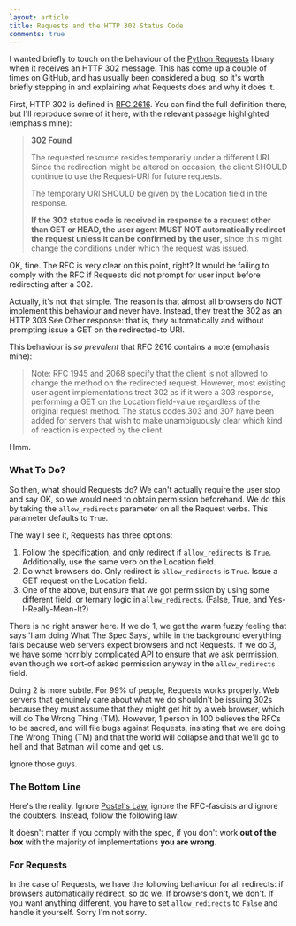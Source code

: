 ```yaml
---
layout: article
title: Requests and the HTTP 302 Status Code
comments: true
---
```


I wanted briefly to touch on the behaviour of the
[Python Requests](http://python-requests.org/) library when it receives an HTTP
302 message. This has come up a couple of times on GitHub, and has usually been
considered a bug, so it's worth briefly stepping in and explaining what
Requests does and why it does it.

First, HTTP 302 is defined in
[RFC 2616](http://pretty-rfc.herokuapp.com/RFC2616#status.302). You can find
the full definition there, but I'll reproduce some of it here, with the
relevant passage highlighted (emphasis mine):

> **302 Found**
>
> The requested resource resides temporarily under a different URI. Since the
> redirection might be altered on occasion, the client SHOULD continue to use
> the Request-URI for future requests.
>
> The temporary URI SHOULD be given by the Location field in the response.
>
> **If the 302 status code is received in response to a request other than GET
> or HEAD, the user agent MUST NOT automatically redirect the request unless it
> can be confirmed by the user**, since this might change the conditions under
> which the request was issued.

OK, fine. The RFC is very clear on this point, right? It would be failing to
comply with the RFC if Requests did not prompt for user input before
redirecting after a 302.

Actually, it's not that simple. The reason is that almost all browsers do NOT
implement this behaviour and never have. Instead, they treat the 302 as an HTTP
303 See Other response: that is, they automatically and without prompting issue
a GET on the redirected-to URI.

This behaviour is _so prevalent_ that RFC 2616 contains a note (emphasis mine):

> Note: RFC 1945 and 2068 specify that the client is not allowed to change the
> method on the redirected request. However, most existing user agent
> implementations treat 302 as if it were a 303 response, performing a GET on
> the Location field-value regardless of the original request method. The
> status codes 303 and 307 have been added for servers that wish to make
> unambiguously clear which kind of reaction is expected by the client.

Hmm.

### What To Do?

So then, what should Requests do? We can't actually require the user stop and
say OK, so we would need to obtain permission beforehand. We do this by taking
the `allow_redirects` parameter on all the Request verbs. This parameter
defaults to `True`.

The way I see it, Requests has three options:

1. Follow the specification, and only redirect if `allow_redirects` is `True`.
   Additionally, use the same verb on the Location field.
2. Do what browsers do. Only redirect is `allow_redirects` is `True`. Issue a
   GET request on the Location field.
3. One of the above, but ensure that we got permission by using some different
   field, or ternary logic in `allow_redirects`. (False, True, and
   Yes-I-Really-Mean-It?)

There is no right answer here. If we do 1, we get the warm fuzzy feeling that
says 'I am doing What The Spec Says', while in the background everything fails
because web servers expect browsers and not Requests. If we do 3, we have some
horribly complicated API to ensure that we ask permission, even though we
sort-of asked permission anyway in the `allow_redirects` field.

Doing 2 is more subtle. For 99% of people, Requests works properly. Web servers
that genuinely care about what we do shouldn't be issuing 302s because they
must assume that they might get hit by a web browser, which will do The Wrong
Thing (TM). However, 1 person in 100 believes the RFCs to be sacred, and will
file bugs against Requests, insisting that we are doing The Wrong Thing (TM)
and that the world will collapse and that we'll go to hell and that Batman will
come and get us.

Ignore those guys.

### The Bottom Line

Here's the reality. Ignore
[Postel's Law](http://en.wikipedia.org/wiki/Postel%27s_law), ignore the
RFC-fascists and ignore the doubters. Instead, follow the following law:

It doesn't matter if you comply with the spec, if you don't work **out of the
box** with the majority of implementations **you are wrong**.

### For Requests

In the case of Requests, we have the following behaviour for all redirects: if
browsers automatically redirect, so do we. If browsers don't, we don't. If you
want anything different, you have to set `allow_redirects` to `False` and
handle it yourself. Sorry I'm not sorry.

